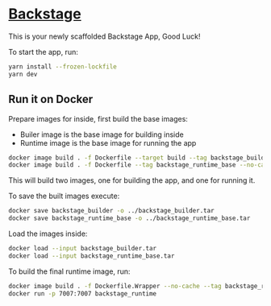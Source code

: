 # [Backstage](https://backstage.io)

This is your newly scaffolded Backstage App, Good Luck!

To start the app, run:

```sh
yarn install --frozen-lockfile
yarn dev
```

## Run it on Docker

Prepare images for inside, first build the base images:

- Builer image is the base image for building inside
- Runtime image is the base image for running the app

```sh
docker image build . -f Dockerfile --target build --tag backstage_builder --no-cache
docker image build . -f Dockerfile --tag backstage_runtime_base --no-cache
```

This will build two images, one for building the app, and one for running it.

To save the built images execute:

```sh
docker save backstage_builder -o ../backstage_builder.tar
docker save backstage_runtime_base -o ../backstage_runtime_base.tar
```

Load the images inside:

```sh
docker load --input backstage_builder.tar
docker load --input backstage_runtime_base.tar
```

To build the final runtime image, run:

```sh
docker image build . -f Dockerfile.Wrapper --no-cache --tag backstage_runtime 
docker run -p 7007:7007 backstage_runtime
```